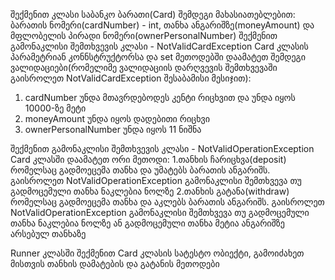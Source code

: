 შექმენით კლასი საბანკო ბარათი(Card) შემდეგი მახასიათებლებით: ბარათის ნომერი(cardNumber) - int, თანხა ანგარიშზე(moneyAmount)
და მფლობელის პირადი ნომერი(ownerPersonalNumber)
შექმენით გამონაკლისი შემთხვევის კლასი - NotValidCardException
Card კლასის პარამეტრიან კონნსტრუქტორსა და set მეთოდებში დაამატეთ შემდეგი ვალიდაციები(რომელიმე ვალიდაციის დარღვევის
შემთხვევაში გაისროლეთ NotValidCardException შესაბამისი მესიჯით):
1. cardNumber უნდა მთავრდებოდეს კენტი რიცხვით და უნდა იყოს 10000-ზე მეტი
2. moneyAmount უნდა იყოს დადებითი რიცხვი
3. ownerPersonalNumber უნდა იყოს 11 ნიშნა

შექმენით გამონაკლისი შემთხვევის კლასი - NotValidOperationException
Card კლასში დაამატეთ ორი მეთოდი:
1.თანხის ჩარიცხვა(deposit) რომელსაც გადმოეცემა თანხა და უმატებს ბარათის ანგარიშს. გაისროლეთ NotValidOperationException გამონაკლისი
შემთხვევა თუ გადმოცემული თანხა ნაკლებია ნოლზე
2.თანხის გატანა(withdraw) რომელსაც გადმოეცემა თანხა და აკლებს ბარათის ანგარიშს. გაისროლეთ NotValidOperationException გამონაკლისი
შემთხვევა თუ გადმოცემული თანხა ნაკლებია ნოლზე ან გადმოცემული თანხა მეტია ანგარიშზე არსებულ თანხაზე

Runner კლასში შექმენით Card კლასის სატესტო ობიექტი, გამოიძახეთ მისთვის თანხის დამატების და გატანის მეთოდები